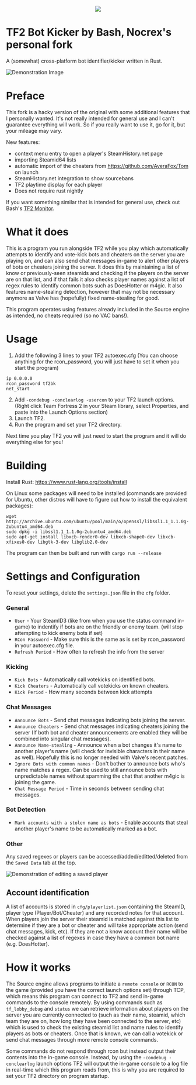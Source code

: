 <p align="center">
  <img src="images/logo_smol.png">
</p>

# TF2 Bot Kicker by Bash, Nocrex's personal fork

A (somewhat) cross-platform bot identifier/kicker written in Rust.

![Demonstration Image](images/demo.png)

# Preface

This fork is a hacky version of the original with some additional features that I personally wanted. It's not really intended for general use and I can't guarantee everything will work.
So if you really want to use it, go for it, but your mileage may vary.

New features:
- context menu entry to open a player's SteamHistory.net page
- importing Steamid64 lists
- automatic import of the cheaters from https://github.com/AveraFox/Tom on launch
- SteamHistory.net integration to show sourcebans
- TF2 playtime display for each player
- Does not require rust nightly

If you want something similar that is intended for general use, check out Bash's [TF2 Monitor](https://github.com/Bash-09/TF2-Monitor).

# What it does

This is a program you run alongside TF2 while you play which automatically attempts to identify and vote-kick bots and cheaters on the server you are playing on, and can also send chat messages in-game to alert other players of bots or cheaters joining the server. It does this by maintaining a list of know or previously-seen steamids and checking if the players on the server are on that list, and if that fails it also checks player names against a list of regex rules to identify common bots such as DoesHotter or m4gic. It also features name-stealing detection, however that may not be necessary anymore as Valve has (hopefully) fixed name-stealing for good.

This program operates using features already included in the Source engine as intended, no cheats required (so no VAC bans!).

# Usage

1. Add the following 3 lines to your TF2 autoexec.cfg (You can choose anything for the rcon_password, you will just have to set it when you start the program)

```
ip 0.0.0.0
rcon_password tf2bk
net_start
```
2. Add `-condebug -conclearlog -usercon` to your TF2 launch options. (Right click Team Fortress 2 in your Steam library, select Properties, and paste into the Launch Options section)
3. Launch TF2.
4. Run the program and set your TF2 directory.

Next time you play TF2 you will just need to start the program and it will do everything else for you!

# Building

Install Rust: https://www.rust-lang.org/tools/install

On Linux some packages will need to be installed (commands are provided for Ubuntu, other distros will have to figure out how to install the equivalent packages):
```
wget http://archive.ubuntu.com/ubuntu/pool/main/o/openssl/libssl1.1_1.1.0g-2ubuntu4_amd64.deb
sudo dpkg -i libssl1.1_1.1.0g-2ubuntu4_amd64.deb
sudo apt-get install libxcb-render0-dev libxcb-shape0-dev libxcb-xfixes0-dev libgtk-3-dev libglib2.0-dev
```

The program can then be built and run with `cargo run --release`

# Settings and Configuration

To reset your settings, delete the `settings.json` file in the `cfg` folder.

### General
* `User` - Your SteamID3 (like from when you use the status command in-game) to indentify if bots are on the friendly or enemy team. (will stop attempting to kick enemy bots if set)
* `RCon Password` - Make sure this is the same as is set by rcon_password in your autoexec.cfg file.
* `Refresh Period` - How often to refresh the info from the server
### Kicking
* `Kick Bots` - Automatically call votekicks on identified bots.
* `Kick Cheaters` - Automatically call votekicks on known cheaters.
* `Kick Period` - How many seconds between kick attempts
### Chat Messages
* `Announce Bots` - Send chat messages indicating bots joining the server.
* `Announce Cheaters` - Send chat messages indicating cheaters joining the server (If both bot and cheater announcements are enabled they will be combined into singular chat messages).
* `Announce Name-stealing` - Announce when a bot changes it's name to another player's name (will check for invisible characters in their name as well). Hopefully this is no longer needed with Valve's recent patches.
* `Ignore Bots with common names` - Don't bother to announce bots who's name matches a regex. Can be used to still announce bots with unpredictable names without spamming the chat that another m4gic is joining the game.
* `Chat Message Period` - Time in seconds between sending chat messages.
### Bot Detection
* `Mark accounts with a stolen name as bots` - Enable accounts that steal another player's name to be automatically marked as a bot.

### Other
Any saved regexes or players can be accessed/added/editted/deleted from the `Saved Data` tab at the top.

![Demonstration of editing a saved player](images/saved_account_demo.png)

## Account identification

A list of accounts is stored in `cfg/playerlist.json` containing the SteamID, player type (Player/Bot/Cheater) and any recorded notes for that account. When players join the server their steamid is matched against this list to determine if they are a bot or cheater and will take appropriate action (send chat messages, kick, etc). If they are not a know account their name will be checked against a list of regexes in case they have a common bot name (e.g. DoesHotter).

# How it works
 
The Source engine allows programs to initiate a `remote console` or `RCON` to the game (provided you have the correct launch options set) through TCP, which means this program can connect to TF2 and send in-game commands to the console remotely. By using commands such as `tf_lobby_debug` and `status` we can retrieve information about players on the server you are currently connected to (such as their name, steamid, which team they are on, how long they have been connected to the server, etc) which is used to check the existing steamid list and name rules to identify players as bots or cheaters. Once that is known, we can call a votekick or send chat messages through more remote console commands.

Some commands do not respond through rcon but instead output their contents into the in-game console. Instead, by using the `-condebug -conclearlog` launch options TF2 will output the in-game console to a log file in real-time which this program reads from, this is why you are required to set your TF2 directory on program startup.
